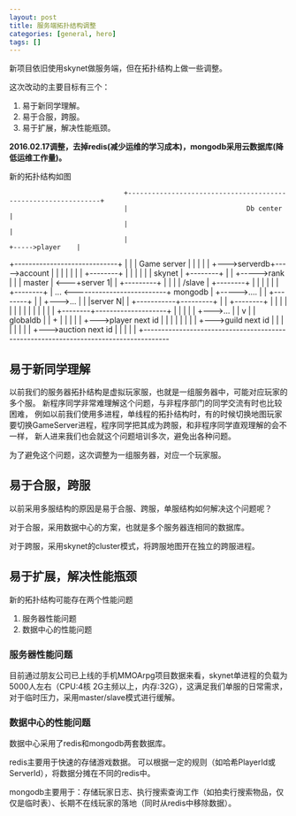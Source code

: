 ```yaml
---
layout: post
title: 服务端拓扑结构调整
categories: [general, hero]
tags: []
---
```

新项目依旧使用skynet做服务端，但在拓扑结构上做一些调整。

这次改动的主要目标有三个：

1. 易于新同学理解。
1. 易于合服，跨服。
1. 易于扩展，解决性能瓶颈。

**2016.02.17调整，去掉redis(减少运维的学习成本)，mongodb采用云数据库(降低运维工作量)。**
 

新的拓扑结构如图

                                 +---------------------------------------------------------------+
                                 |                              Db center                        |
                                 |                                                               |
                                 |                                              +----->player    |
   +-----------------------------+                                              |                |
   |       Game server           |                                              |                |
   |                             |                                 +--->serverdb+----->account   |
   |                             |                                 |            |                |
   | +--------+                  |                                 |            |                |
   | | skynet |     +--------+   |                                 |            +----->rank      |
   | | master | <---+server 1|   |                       +---------+            |                |
   | | /slave |     +--------+   |                       |         |            |                |
   | +--------+     |  ...    <--------------------------+ mongodb |            +----->....      |
   |                +--------+   |                       |         +--->...                      |
   |                |server N|   |           +-----------+---------+                             |
   |                +--------+   |           |                     |                             |
   |                             |           |                     |                             |
   |                             |           |                     |                             |
   +--------+--------------------+           |                     |                             |
            |                                |                     +--->...                      |
            |                                v                                                   |
            |                             globaldb                                               |
            |                                +                                                   |
            |                                |                                                   |
            |                                +--->player next id                                 |
            |                                |                                                   |
            |                                |                                                   |
            |                                +--->guild next id                                  |
            |                                |                                                   |
            |                                |                                                   |
            |                                +--->auction next id                                |
            |                                                                                    |
            |                                                                                    |
            +-------------------------------------------------------------------------------------



## 易于新同学理解
以前我们的服务器拓扑结构是虚拟玩家服，也就是一组服务器中，可能对应玩家的多个服。
新程序同学非常难理解这个问题，与非程序部门的同学交流有时也比较困难，
例如以前我们使用多进程，单线程的拓扑结构时，有的时候切换地图玩家要切换GameServer进程，程序同学把其成为跨服，和非程序同学直观理解的会不一样，
新人进来我们也会就这个问题培训多次，避免出各种问题。

为了避免这个问题，这次调整为一组服务器，对应一个玩家服。

## 易于合服，跨服
以前采用多服结构的原因是易于合服、跨服，单服结构如何解决这个问题呢？

对于合服，采用数据中心的方案，也就是多个服务器连相同的数据库。

对于跨服，采用skynet的cluster模式，将跨服地图开在独立的跨服进程。

## 易于扩展，解决性能瓶颈
新的拓扑结构可能存在两个性能问题

1. 服务器性能问题
1. 数据中心的性能问题

### 服务器性能问题
目前通过朋友公司已上线的手机MMOArpg项目数据来看，skynet单进程的负载为5000人左右（CPU:4核 2G主频以上，内存:32G），这满足我们单服的日常需求，对于临时压力，采用master/slave模式进行缓解。

### 数据中心的性能问题

数据中心采用了redis和mongodb两套数据库。

redis主要用于快速的存储游戏数据。
可以根据一定的规则（如哈希PlayerId或ServerId），将数据分摊在不同的redis中。

mongodb主要用于：存储玩家日志、执行搜索查询工作（如拍卖行搜索物品，仅仅是临时表）、长期不在线玩家的落地（同时从redis中移除数据）。


